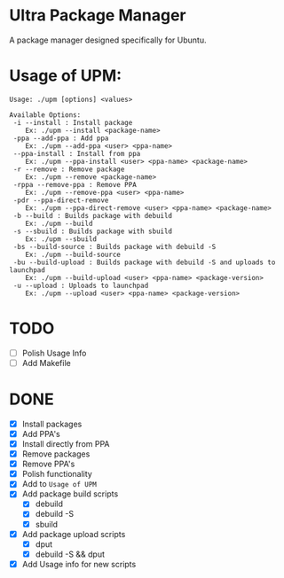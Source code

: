# Ultra Package Manager
A package manager designed specifically for Ubuntu.

# Usage of UPM:
```
Usage: ./upm [options] <values>

Available Options:
 -i --install : Install package
    Ex: ./upm --install <package-name>
 -ppa --add-ppa : Add ppa
    Ex: ./upm --add-ppa <user> <ppa-name>
 --ppa-install : Install from ppa
    Ex: ./upm --ppa-install <user> <ppa-name> <package-name>
 -r --remove : Remove package
    Ex: ./upm --remove <package-name>
 -rppa --remove-ppa : Remove PPA
    Ex: ./upm --remove-ppa <user> <ppa-name>
 -pdr --ppa-direct-remove
    Ex: ./upm --ppa-direct-remove <user> <ppa-name> <package-name>
 -b --build : Builds package with debuild
    Ex: ./upm --build
 -s --sbuild : Builds package with sbuild
    Ex: ./upm --sbuild
 -bs --build-source : Builds package with debuild -S
    Ex: ./upm --build-source
 -bu --build-upload : Builds package with debuild -S and uploads to launchpad
    Ex: ./upm --build-upload <user> <ppa-name> <package-version>
 -u --upload : Uploads to launchpad
    Ex: ./upm --upload <user> <ppa-name> <package-version>
```

# TODO
- [ ] Polish Usage Info
- [ ] Add Makefile

# DONE
- [x] Install packages
- [x] Add PPA's
- [x] Install directly from PPA
- [x] Remove packages
- [x] Remove PPA's
- [x] Polish functionality
- [x] Add to `Usage of UPM`
- [x] Add package build scripts
  - [x] debuild
  - [x] debuild -S
  - [x] sbuild
- [x] Add package upload scripts
  - [x] dput
  - [x] debuild -S && dput
- [x] Add Usage info for new scripts